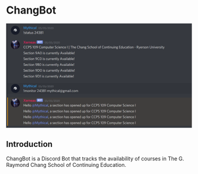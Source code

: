 # ChangBot
![Screenshot](https://github.com/ashxnth/ChangBot/blob/master/ChangBot.png?raw=true)

## Introduction
ChangBot is a Discord Bot that tracks the availability of courses in The G. Raymond Chang School of Continuing Education.
